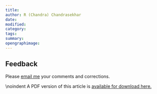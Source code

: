 ```yaml
---
title:
author: R (Chandra) Chandrasekhar
date:
modified:
category:
tags:
summary:
opengraphimage:
---
```




## Feedback

Please [email me](mailto:feedback.swanlotus@gmail.com) your comments and
corrections.

\noindent A PDF version of this article is [available for download here.]({attach}./blogfilename.pdf)
